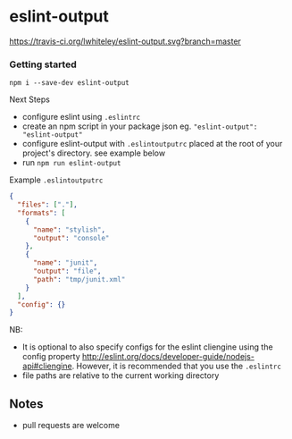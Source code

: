 eslint-output
========

https://travis-ci.org/lwhiteley/eslint-output.svg?branch=master

### Getting started

```shell
npm i --save-dev eslint-output
```
Next Steps

- configure eslint using `.eslintrc`
- create an npm script in your package json eg. `"eslint-output": "eslint-output"`
- configure eslint-output with `.eslintoutputrc` placed at the root of your project's directory. see example below
- run `npm run eslint-output`


Example `.eslintoutputrc`

```json
{
  "files": ["."],
  "formats": [
    {
      "name": "stylish",
      "output": "console"
    },
    {
      "name": "junit",
      "output": "file",
      "path": "tmp/junit.xml"
    }
  ],
  "config": {}
}
```
NB: 

- It is optional to also specify configs for the 
eslint cliengine using the config property http://eslint.org/docs/developer-guide/nodejs-api#cliengine. However, it is recommended that you use the `.eslintrc`
- file paths are relative to the current working directory

## Notes
- pull requests are welcome

